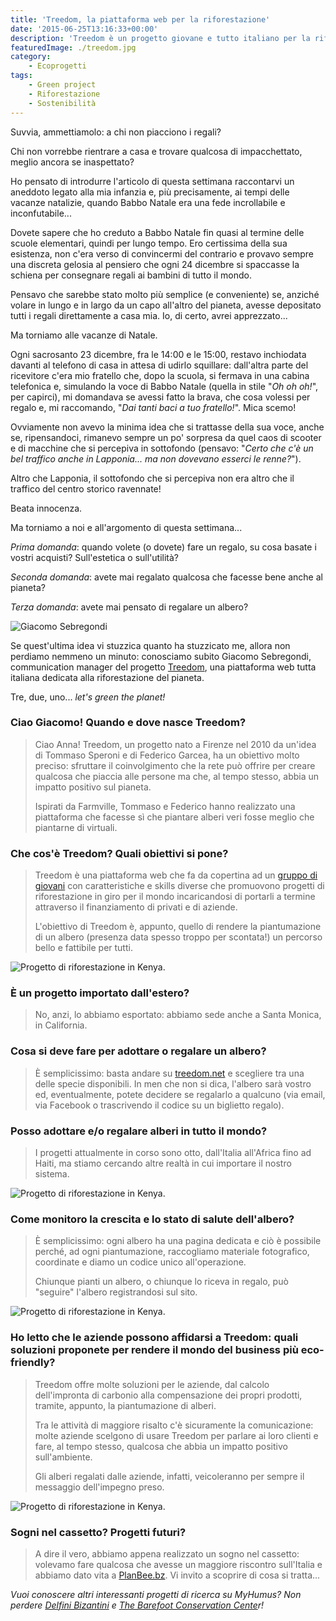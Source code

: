 ```yaml
---
title: 'Treedom, la piattaforma web per la riforestazione'
date: '2015-06-25T13:16:33+00:00'
description: 'Treedom è un progetto giovane e tutto italiano per la riforestazione del pianeta.'
featuredImage: ./treedom.jpg
category:
    - Ecoprogetti
tags:
    - Green project
    - Riforestazione
    - Sostenibilità
---
```


Suvvia, ammettiamolo: a chi non piacciono i regali?

Chi non vorrebbe rientrare a casa e trovare qualcosa di impacchettato, meglio ancora se inaspettato?

Ho pensato di introdurre l'articolo di questa settimana raccontarvi un aneddoto legato alla mia infanzia e, più precisamente, ai tempi delle vacanze natalizie, quando Babbo Natale era una fede incrollabile e inconfutabile...

Dovete sapere che ho creduto a Babbo Natale fin quasi al termine delle scuole elementari, quindi per lungo tempo. Ero certissima della sua esistenza, non c'era verso di convincermi del contrario e provavo sempre una discreta gelosia al pensiero che ogni 24 dicembre si spaccasse la schiena per consegnare regali ai bambini di tutto il mondo.

Pensavo che sarebbe stato molto più semplice (e conveniente) se, anziché volare in lungo e in largo da un capo all'altro del pianeta, avesse depositato tutti i regali direttamente a casa mia. Io, di certo, avrei apprezzato...

Ma torniamo alle vacanze di Natale.

Ogni sacrosanto 23 dicembre, fra le 14:00 e le 15:00, restavo inchiodata davanti al telefono di casa in attesa di udirlo squillare: dall'altra parte del ricevitore c'era mio fratello che, dopo la scuola, si fermava in una cabina telefonica e, simulando la voce di Babbo Natale (quella in stile "*Oh oh oh!*", per capirci), mi domandava se avessi fatto la brava, che cosa volessi per regalo e, mi raccomando, "*Dai tanti baci a tuo fratello!*". Mica scemo!

Ovviamente non avevo la minima idea che si trattasse della sua voce, anche se, ripensandoci, rimanevo sempre un po' sorpresa da quel caos di scooter e di macchine che si percepiva in sottofondo (pensavo: "*Certo che c'è un bel traffico anche in Lapponia... ma non dovevano esserci le renne?*").

Altro che Lapponia, il sottofondo che si percepiva non era altro che il traffico del centro storico ravennate!

Beata innocenza.

Ma torniamo a noi e all'argomento di questa settimana...

*Prima domanda*: quando volete (o dovete) fare un regalo, su cosa basate i vostri acquisti? Sull'estetica o sull'utilità?

*Seconda domanda*: avete mai regalato qualcosa che facesse bene anche al pianeta?

*Terza domanda*: avete mai pensato di regalare un albero?

![Giacomo Sebregondi](./giacomo.jpg)

Se quest'ultima idea vi stuzzica quanto ha stuzzicato me, allora non perdiamo nemmeno un minuto: conosciamo subito Giacomo Sebregondi, communication manager del progetto [Treedom](http://www.treedom.net/it/tropicalpizza), una piattaforma web tutta italiana dedicata alla riforestazione del pianeta.

Tre, due, uno... *let's green the planet!*

### Ciao Giacomo! Quando e dove nasce Treedom?

> Ciao Anna! Treedom, un progetto nato a Firenze nel 2010 da un'idea di Tommaso Speroni e di Federico Garcea, ha un obiettivo molto preciso: sfruttare il coinvolgimento che la rete può offrire per creare qualcosa che piaccia alle persone ma che, al tempo stesso, abbia un impatto positivo sul pianeta.
> 
> Ispirati da Farmville, Tommaso e Federico hanno realizzato una piattaforma che facesse sì che piantare alberi veri fosse meglio che piantarne di virtuali.

### Che cos'è Treedom? Quali obiettivi si pone?

> Treedom è una piattaforma web che fa da copertina ad un [gruppo di giovani](http://www.treedom.net/it/page/about_us) con caratteristiche e skills diverse che promuovono progetti di riforestazione in giro per il mondo incaricandosi di portarli a termine attraverso il finanziamento di privati e di aziende.
> 
> L'obiettivo di Treedom è, appunto, quello di rendere la piantumazione di un albero (presenza data spesso troppo per scontata!) un percorso bello e fattibile per tutti.

![Progetto di riforestazione in Kenya.](./treedom-2.jpg)

### È un progetto importato dall'estero?

> No, anzi, lo abbiamo esportato: abbiamo sede anche a Santa Monica, in California.

### Cosa si deve fare per adottare o regalare un albero?

> È semplicissimo: basta andare su [treedom.net](http://www.treedom.net/it/tropicalpizza) e scegliere tra una delle specie disponibili. In men che non si dica, l'albero sarà vostro ed, eventualmente, potete decidere se regalarlo a qualcuno (via email, via Facebook o trascrivendo il codice su un biglietto regalo).

### Posso adottare e/o regalare alberi in tutto il mondo?

> I progetti attualmente in corso sono otto, dall'Italia all'Africa fino ad Haiti, ma stiamo cercando altre realtà in cui importare il nostro sistema.

![Progetto di riforestazione in Kenya.](./treedom-4.jpg)

### Come monitoro la crescita e lo stato di salute dell'albero?

> È semplicissimo: ogni albero ha una pagina dedicata e ciò è possibile perché, ad ogni piantumazione, raccogliamo materiale fotografico, coordinate e diamo un codice unico all'operazione.
> 
> Chiunque pianti un albero, o chiunque lo riceva in regalo, può "seguire" l'albero registrandosi sul sito.

![Progetto di riforestazione in Kenya.](./treedom-3.jpg)

### Ho letto che le aziende possono affidarsi a Treedom: quali soluzioni proponete per rendere il mondo del business più eco-friendly?

> Treedom offre molte soluzioni per le aziende, dal calcolo dell'impronta di carbonio alla compensazione dei propri prodotti, tramite, appunto, la piantumazione di alberi.
> 
> Tra le attività di maggiore risalto c'è sicuramente la comunicazione: molte aziende scelgono di usare Treedom per parlare ai loro clienti e fare, al tempo stesso, qualcosa che abbia un impatto positivo sull'ambiente.
> 
> Gli alberi regalati dalle aziende, infatti, veicoleranno per sempre il messaggio dell'impegno preso.

![Progetto di riforestazione in Kenya.](./treedom-1.jpg)

### Sogni nel cassetto? Progetti futuri?

> A dire il vero, abbiamo appena realizzato un sogno nel cassetto: volevamo fare qualcosa che avesse un maggiore riscontro sull'Italia e abbiamo dato vita a [PlanBee.bz](http://www.planbee.bz/it/). Vi invito a scoprire di cosa si tratta...

*Vuoi conoscere altri interessanti progetti di ricerca su MyHumus? Non perdere [Delfini Bizantini](https://myhumus.com/delfini-tutela/) e [The Barefoot Conservation Cente](https://myhumus.com/natura/)r!*
